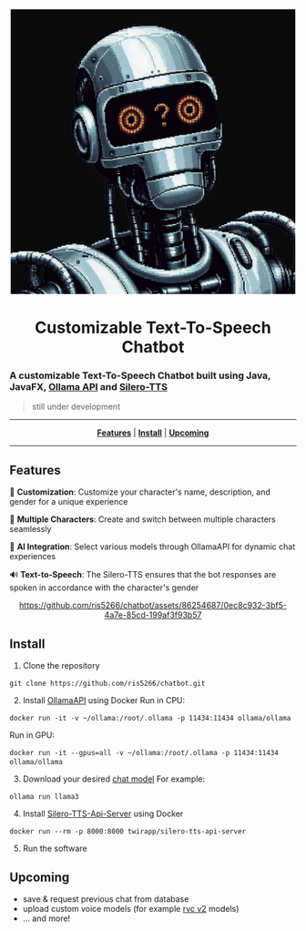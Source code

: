 <div align="center">

  <img src="https://github.com/ris5266/chatbot/blob/master/src/main/resources/icon.jpeg" alt="logo" width="500px" height="500px"/>
  
# Customizable Text-To-Speech Chatbot
</div>

### A customizable Text-To-Speech Chatbot built using Java, JavaFX, [Ollama API](https://github.com/ollama/ollama) and [Silero-TTS](https://github.com/twirapp/silero-tts-api-server)

> still under development

<div align="center">

  ---
  [**Features**](#features) | [**Install**](#install) | [**Upcoming**](#upcoming)

  ---

</div>

## Features

🎨 **Customization**: Customize your character's name, description, and gender for a unique experience

👥 **Multiple Characters**: Create and switch between multiple characters seamlessly

🤖 **AI Integration**: Select various models through OllamaAPI for dynamic chat experiences

🔊 **Text-to-Speech**: The Silero-TTS ensures that the bot responses are spoken in accordance with the character's gender

<div align="center">

 https://github.com/ris5266/chatbot/assets/86254687/0ec8c932-3bf5-4a7e-85cd-199af3f93b57
  
</div>

## Install

1. Clone the repository
```
git clone https://github.com/ris5266/chatbot.git
```


2. Install [OllamaAPI](https://github.com/ollama/ollama) using Docker
  Run in CPU:
  ```
  docker run -it -v ~/ollama:/root/.ollama -p 11434:11434 ollama/ollama
  ```
  Run in GPU:
  ```
  docker run -it --gpus=all -v ~/ollama:/root/.ollama -p 11434:11434 ollama/ollama
  ```


3. Download your desired [chat model](https://ollama.com/library)
For example:
```
ollama run llama3
```


4. Install [Silero-TTS-Api-Server](https://github.com/twirapp/silero-tts-api-server) using Docker
```
docker run --rm -p 8000:8000 twirapp/silero-tts-api-server
```


5. Run the software

## Upcoming
- save & request previous chat from database
- upload custom voice models (for example [rvc v2](https://github.com/RVC-Project/Retrieval-based-Voice-Conversion-WebUI/tree/main) models)
- ... and more!




